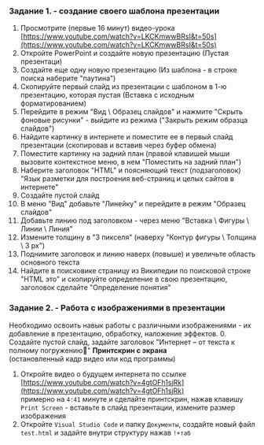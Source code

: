 ### Задание 1. - создание своего шаблона презентации

1. Просмотрите (первые 16 минут) видео-урока [https://www.youtube.com/watch?v=LKCKmwwBRsI&t=50s](https://www.youtube.com/watch?v=LKCKmwwBRsI&t=50s)
2. Откройте PowerPoint и создайте новую презентацию (Пустая презентаци)
3. Создайте еще одну новую презентацию (Из шаблона - в строке поиска наберите "паутина")
4. Скопируйте первый слайд из презентации с шаблоном в 1-ю презентацию, которая пустая (Вставка с исходным форматированием)
5. Перейдите в режим "Вид \ Образец слайдов" и нажмите "Скрыть фоновые рисунки" - выйдите из режима ("Закрыть режим образца слайдов")
6. Найдите картинку в интернете и поместите ее в первый слайд презентации (скопировав и вставив через буфер обмена)
7. Поместите картинку на задний план (правой клавишей мыши вызовите контекстное меню, в нем "Поместить на задний план")
8. Наберите заголовок "HTML" и поясняющий текст (подзаголовок) "Язык разметки для построения веб-страниц и целых сайтов в интернете"
9. Создайте пустой слайд
10. В меню "Вид" добавьте "Линейку" и перейдите в режим "Образец слайдов"
11. Добавьте линию под заголовком - через меню "Вставка \ Фигуры \ Линии \ Линия"
13. Измените толщину в "3 пикселя" (наверху "Контур фигуры \ Толщина \ 3 px")
14. Поднимите заголовок и линию наверх (повыше) и увеличьте область основного текста
15. Найдите в поисковике страницу из Википедии по поисковой строке "HTML это" и скопируйте определение в свою презентацию, заголовок сделайте "Определение понятия"

### Задание 2. - Работа с изображениями в презентации

Необходимо освоить навык работы с различными изображениями - их добавление в презентацию, обработку, наложение эффектов.
0. Создайте пустой слайд, задайте заголовок "Интернет – от текста к полному погружению"
**Принтскрин с экрана**  
(остановленный кадр видео или код программы)  
1. Откройте видео о будущем интернета по ссылке [https://www.youtube.com/watch?v=4gtOFh1sjRk](https://www.youtube.com/watch?v=4gtOFh1sjRk)  
примерно на `4:41` минуте и сделайте принтскрин, нажав клавишу `Print Screen` - вставьте в слайд презентации, измените размер изображения
2. Откройте `Visual Studio Code` и папку `Документы`, создайте новый файл `test.html` и задайте внутри структуру нажав `!+таб`



